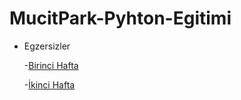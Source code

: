 # MucitPark-Pyhton-Egitimi

* Egzersizler

    -[Birinci Hafta](https://github.com/ilteriskesk/MucitPark-Pyhton-Egitimi/blob/master/egzersizler/egzersiz1/birinci_hafta.md)

    -[İkinci Hafta](https://github.com/ilteriskesk/MucitPark-Pyhton-Egitimi/blob/master/egzersizler/egzersiz2/ikinci_hafta.md)
